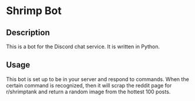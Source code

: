 # Shrimp Bot

## Description

This is a bot for the Discord chat service. It is written in Python.

## Usage

This bot is set up to be in your server and respond to commands. When the certain command is recognized, then it will scrap the reddit page for r/shrimptank and return a random image from the hottest 100 posts.
